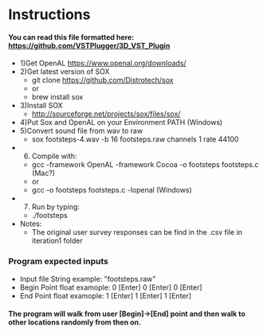 # Instructions


#### You can read this file formatted here: https://github.com/VSTPlugger/3D_VST_Plugin 

- 1)Get OpenAL https://www.openal.org/downloads/
- 2)Get latest version of SOX
	- git clone https://github.com/Distrotech/sox
	- or 
    - brew install sox 
- 3)Install SOX
  	- http://sourceforge.net/projects/sox/files/sox/
- 4)Put Sox and OpenAL on your Environment PATH (Windows)
- 5)Convert sound file from wav to raw 
	- sox footsteps-4.wav -b 16 footsteps.raw channels 1 rate 44100
- 6) Compile with:
	- gcc -framework OpenAL -framework Cocoa -o footsteps footsteps.c (Mac?) 
	- or 
    - gcc -o footsteps footsteps.c -lopenal (Windows)
- 7) Run by typing:
    - ./footsteps
- Notes: 
	- The original user survey responses can be find in the .csv file in iteration1 folder

### Program expected inputs 
- Input file String example: "footsteps.raw"
- Begin Point float examople: 0 [Enter] 0 [Enter] 0 [Enter] 
- End Point float examople: 1 [Enter] 1 [Enter] 1 [Enter] 

#### The program will walk from user [Begin]->[End] point and then walk to other locations randomly from then on.  
